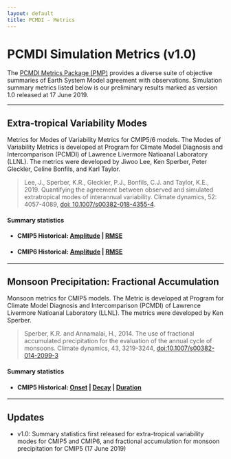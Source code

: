 ```yaml
---
layout: default
title: PCMDI - Metrics
---
```


# PCMDI Simulation Metrics (v1.0)
The [PCMDI Metrics Package (PMP)](https://github.com/PCMDI/pcmdi_metrics) provides a diverse suite of objective summaries of Earth System Model agreement with observations. Simulation summary metrics listed below is our preliminary results marked as version 1.0 released at 17 June 2019.

---
## Extra-tropical Variability Modes
Metrics for Modes of Variability Metrics for CMIP5/6 models. The Modes of Variability Metrics is developed at Program for Climate Model Diagnosis and Intercomparison (PCMDI) of Lawrence Livermore Natioanal Laboratory (LLNL). The metrics were developed by Jiwoo Lee, Ken Sperber, Peter Gleckler, Celine Bonfils, and Karl Taylor. 

> Lee, J., Sperber, K.R., Gleckler, P.J., Bonfils, C.J. and Taylor, K.E., 2019. Quantifying the agreement between observed and simulated extratropical modes of interannual variability. Climate dynamics, 52: 4057-4089, [doi: 10.1007/s00382-018-4355-4][lee2019].

#### Summary statistics
- #### CMIP5 Historical: [Amplitude][CMIP5_variability_amplitude] | [RMSE][CMIP5_variability_rmse]
- #### CMIP6 Historical: [Amplitude][CMIP6_variability_amplitude] | [RMSE][CMIP6_variability_rmse]

---
## Monsoon Precipitation: Fractional Accumulation
Monsoon metrics for CMIP5 models. The Metric is developed at Program for Climate Model Diagnosis and Intercomparison (PCMDI) of Lawrence Livermore Natioanal Laboratory (LLNL). The metrics were developed by Ken Sperber.

> Sperber, K.R. and Annamalai, H., 2014. The use of fractional accumulated precipitation for the evaluation of the annual cycle of monsoons. Climate dynamics, 43, 3219-3244, [doi:10.1007/s00382-014-2099-3][sperber2004]

#### Summary statistics
- #### CMIP5 Historical: [Onset][CMIP5_monsoon_sperber_onset] | [Decay][CMIP5_monsoon_sperber_decay] | [Duration][CMIP5_monsoon_sperber_duration]

---
## Updates
- v1.0: Summary statistics first released for extra-tropical variability modes for CMIP5 and CMIP6, and fractional accumulation for monsoon precipitation for CMIP5 (17 June 2019)


[lee2019]: https://link.springer.com/article/10.1007/s00382-018-4355-4
[sperber2004]: https://doi.org/10.1007/s00382-014-2099-3
[CMIP5_variability_amplitude]: https://oceanonly.llnl.gov/lee1043/web/test_dir/ipp_test_variability_modes/cmip5_v20190512/clickable_portrait.html
[CMIP5_variability_rmse]: https://oceanonly.llnl.gov/lee1043/web/test_dir/ipp_test_variability_modes/cmip5_v20190512_rmse/clickable_portrait.html
[CMIP6_variability_amplitude]: https://oceanonly.llnl.gov/lee1043/web/test_dir/ipp_test_variability_modes/cmip6_v20190503/clickable_portrait.html
[CMIP6_variability_rmse]: https://oceanonly.llnl.gov/lee1043/web/test_dir/ipp_test_variability_modes/cmip6_v20190503_rmse/clickable_portrait.html
[CMIP5_monsoon_sperber_onset]: https://oceanonly.llnl.gov/lee1043/web/test_dir/ipp_test_monsoon_sperber/onset_index_rel2obs/clickable_portrait.html
[CMIP5_monsoon_sperber_decay]: https://oceanonly.llnl.gov/lee1043/web/test_dir/ipp_test_monsoon_sperber/decay_index_rel2obs/clickable_portrait.html
[CMIP5_monsoon_sperber_duration]: https://oceanonly.llnl.gov/lee1043/web/test_dir/ipp_test_monsoon_sperber/duration_rel2obs/clickable_portrait.html
